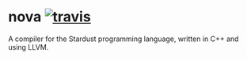 nova [![travis](https://travis-ci.org/StardustPL/nova.svg?branch=0)](https://travis-ci.org/StardustPL/nova)
====

A compiler for the Stardust programming language, written in C++ and using LLVM.
